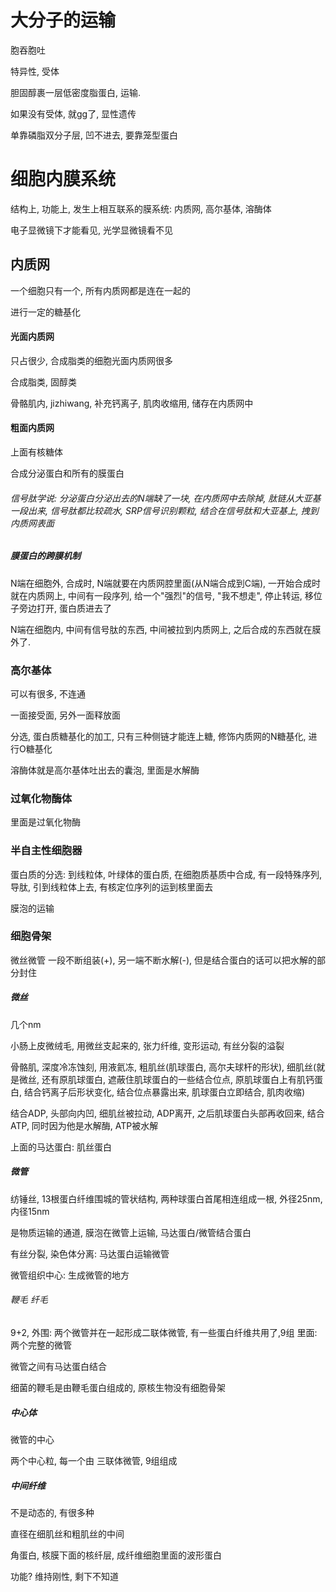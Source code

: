 # 大分子的运输

胞吞胞吐

特异性, 受体

胆固醇裹一层低密度脂蛋白, 运输.

如果没有受体, 就gg了, 显性遗传

单靠磷脂双分子层, 凹不进去, 要靠笼型蛋白

# 细胞内膜系统

结构上, 功能上, 发生上相互联系的膜系统: 内质网, 高尔基体, 溶酶体

电子显微镜下才能看见, 光学显微镜看不见

## 内质网

一个细胞只有一个, 所有内质网都是连在一起的

进行一定的糖基化

#### 光面内质网

只占很少, 合成脂类的细胞光面内质网很多

合成脂类, 固醇类

骨骼肌内, jizhiwang, 补充钙离子, 肌肉收缩用, 储存在内质网中

#### 粗面内质网

上面有核糖体

合成分泌蛋白和所有的膜蛋白

###### 信号肽学说: 分泌蛋白分泌出去的N端缺了一块, 在内质网中去除掉, 肽链从大亚基一段出来, 信号肽都比较疏水, SRP信号识别颗粒, 结合在信号肽和大亚基上, 拽到内质网表面

##### 膜蛋白的跨膜机制

N端在细胞外, 合成时, N端就要在内质网腔里面(从N端合成到C端), 一开始合成时就在内质网上, 中间有一段序列, 给一个"强烈"的信号, "我不想走", 停止转运, 移位子旁边打开, 蛋白质进去了

N端在细胞内, 中间有信号肽的东西, 中间被拉到内质网上, 之后合成的东西就在膜外了.

### 高尔基体

可以有很多, 不连通

一面接受面, 另外一面释放面

分选, 蛋白质糖基化的加工, 只有三种侧链才能连上糖, 修饰内质网的N糖基化, 进行O糖基化

溶酶体就是高尔基体吐出去的囊泡, 里面是水解酶

### 过氧化物酶体

里面是过氧化物酶

### 半自主性细胞器

蛋白质的分选: 到线粒体, 叶绿体的蛋白质, 在细胞质基质中合成,  有一段特殊序列, 导肽, 引到线粒体上去, 有核定位序列的运到核里面去

膜泡的运输

### 细胞骨架

微丝微管 一段不断组装(+), 另一端不断水解(-), 但是结合蛋白的话可以把水解的部分封住

##### 微丝

几个nm

小肠上皮微绒毛, 用微丝支起来的, 张力纤维, 变形运动, 有丝分裂的溢裂

骨骼肌, 深度冷冻蚀刻, 用液氦冻, 粗肌丝(肌球蛋白, 高尔夫球杆的形状), 细肌丝(就是微丝, 还有原肌球蛋白, 遮蔽住肌球蛋白的一些结合位点, 原肌球蛋白上有肌钙蛋白, 结合钙离子后形状变化, 结合位点暴露出来, 肌球蛋白立即结合, 肌肉收缩)

结合ADP, 头部向内凹, 细肌丝被拉动, ADP离开, 之后肌球蛋白头部再收回来, 结合ATP, 同时因为他是水解酶, ATP被水解

上面的马达蛋白: 肌丝蛋白

##### 微管

纺锤丝, 13根蛋白纤维围城的管状结构, 两种球蛋白首尾相连组成一根, 外径25nm, 内径15nm

是物质运输的通道, 膜泡在微管上运输, 马达蛋白/微管结合蛋白

有丝分裂, 染色体分离: 马达蛋白运输微管

微管组织中心: 生成微管的地方

###### 鞭毛 纤毛

9+2, 外围: 两个微管并在一起形成二联体微管, 有一些蛋白纤维共用了,9组  里面: 两个完整的微管

微管之间有马达蛋白结合

细菌的鞭毛是由鞭毛蛋白组成的, 原核生物没有细胞骨架

##### 中心体

微管的中心

两个中心粒, 每一个由 三联体微管, 9组组成

##### 中间纤维

不是动态的, 有很多种

直径在细肌丝和粗肌丝的中间

角蛋白, 核膜下面的核纤层, 成纤维细胞里面的波形蛋白

功能? 维持刚性, 剩下不知道
